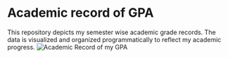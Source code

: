 # Academic record of GPA
This repository depicts my semester wise academic grade records. The data is visualized and organized programmatically to reflect my academic progress.
![Academic Record of my GPA](https://github.com/user-attachments/assets/e1eca60c-5083-47a6-840f-f52eb40bb5f7)
